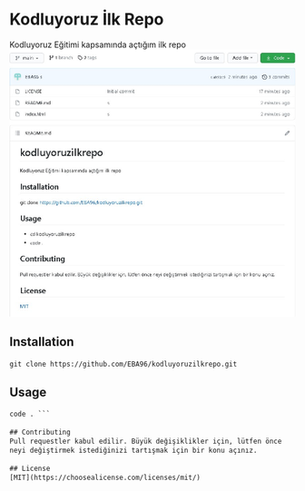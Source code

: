 # Kodluyoruz İlk Repo
Kodluyoruz Eğitimi kapsamında açtığım ilk repo
![Eba Repo](https://github.com/EBA96/kodluyoruzilkrepo/blob/main/figures/ebaRepo.jpg)
## Installation
`git clone https://github.com/EBA96/kodluyoruzilkrepo.git`

## Usage 
```cd kodluyoruzilkrepo
code . ```

## Contributing
Pull requestler kabul edilir. Büyük değişiklikler için, lütfen önce neyi değiştirmek istediğinizi tartışmak için bir konu açınız.

## License
[MIT](https://choosealicense.com/licenses/mit/)
